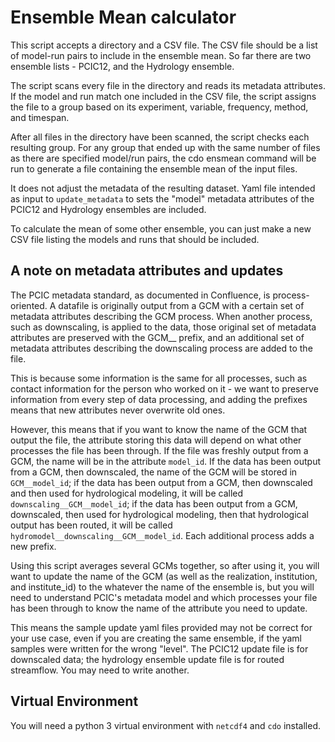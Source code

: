 # Ensemble Mean calculator

This script accepts a directory and a CSV file. The CSV file should be a list of model-run pairs to include in the ensemble mean. So far there are two ensemble lists - PCIC12, and the Hydrology ensemble.

The script scans every file in the directory and reads its metadata attributes. If the model and run match one included in the CSV file, the script assigns the file to a group based on its experiment, variable, frequency, method, and timespan.

After all files in the directory have been scanned, the script checks each resulting group. For any group that ended up with the same number of files as there are specified model/run pairs, the cdo ensmean command will be run to generate a file containing the ensemble mean of the input files.

It does not adjust the metadata of the resulting dataset. Yaml file intended as input to `update_metadata` to sets the "model" metadata attributes of the PCIC12 and Hydrology ensembles are included.

To calculate the mean of some other ensemble, you can just make a new CSV file listing the models and runs that should be included.

## A note on metadata attributes and updates

The PCIC metadata standard, as documented in Confluence, is process-oriented. A datafile is originally output from a GCM with a certain set of metadata attributes describing the GCM process. When another process, such as downscaling, is applied to the data, those original set of metadata attributes are preserved with the GCM__ prefix, and an additional set of metadata attributes describing the downscaling process are added to the file. 

This is because some information is the same for all processes, such as contact information for the person who worked on it - we want to preserve information from every step of data processing, and adding the prefixes means that new attributes never overwrite old ones.

However, this means that if you want to know the name of the GCM that output the file, the attribute storing this data will depend on what other processes the file has been through. If the file was freshly output from a GCM, the name will be in the attribute `model_id`. If the data has been output from a GCM, then downscaled, the name of the GCM will be stored in `GCM__model_id`; if the data has been output from a GCM, then downscaled and then used for hydrological modeling, it will be called `downscaling__GCM__model_id`; if the data has been output from a GCM, downscaled, then used for hydrological modeling, then that hydrological output has been routed, it will be called `hydromodel__downscaling__GCM__model_id`. Each additional process adds a new prefix.

Using this script averages several GCMs together, so after using it, you will want to update the name of the GCM (as well as the realization, institution, and institute_id) to the whatever the name of the ensemble is, but you will need to understand PCIC's metadata model and which processes your file has been through to know the name of the attribute you need to update.

This means the sample update yaml files provided may not be correct for your use case, even if you are creating the same ensemble, if the yaml samples were written for the wrong "level". The PCIC12 update file is for downscaled data; the hydrology ensemble update file is for routed streamflow. You may need to write another.

## Virtual Environment

You will need a python 3 virtual environment with `netcdf4` and `cdo` installed.